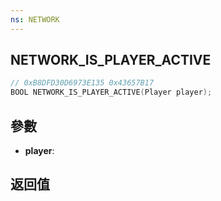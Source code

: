 ```yaml
---
ns: NETWORK
---
```

## NETWORK_IS_PLAYER_ACTIVE

```c
// 0xB8DFD30D6973E135 0x43657B17
BOOL NETWORK_IS_PLAYER_ACTIVE(Player player);
```


## 參數
* **player**: 

## 返回值
